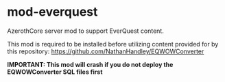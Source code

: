 # mod-everquest
AzerothCore server mod to support EverQuest content.

This mod is required to be installed before utilizing content provided for by this repository: https://github.com/NathanHandley/EQWOWConverter

**IMPORTANT: This mod will crash if you do not deploy the EQWOWConverter SQL files first**
